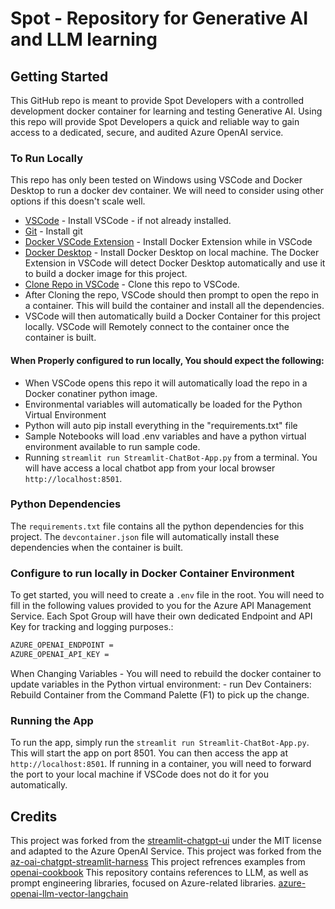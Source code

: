 # Spot - Repository for Generative AI and LLM learning

## Getting Started

This GitHub repo is meant to provide Spot Developers with a controlled development docker container for learning and testing Generative AI. Using this repo will provide Spot Developers a quick and reliable way to gain access to a dedicated, secure, and audited Azure OpenAI service. 

### To Run Locally

This repo has only been tested on Windows using VSCode and Docker Desktop to run a docker dev container. We will need to consider using other options if this doesn't scale well.

* [VSCode](https://code.visualstudio.com/download) - Install VSCode - if not already installed.
* [Git](https://git-scm.com/downloads) - Install git
* [Docker VSCode Extension](https://code.visualstudio.com/docs/containers/overview) - Install Docker Extension while in VSCode
* [Docker Desktop](https://docs.docker.com/desktop/) - Install Docker Desktop on local machine. The Docker Extension in VSCode will detect Docker Desktop automatically and use it to build a docker image for this project.
* [Clone Repo in VSCode](https://learn.microsoft.com/en-us/azure/developer/javascript/how-to/with-visual-studio-code/clone-github-repository?tabs=create-repo-command-palette%2Cinitialize-repo-activity-bar%2Ccreate-branch-command-palette%2Ccommit-changes-command-palette%2Cpush-command-palette) - Clone this repo to VSCode.
* After Cloning the repo, VSCode should then prompt to open the repo in a container. This will build the container and install all the dependencies.
* VSCode will then automatically build a Docker Container for this project locally. VSCode will Remotely connect to the container once the container is built. 

#### When Properly configured to run locally, You should expect the following:
 - When VSCode opens this repo it will automatically load the repo in a Docker conatiner python image.
 - Environmental variables will automatically be loaded for the Python Virtual Environment
 - Python will auto pip install everything in the "requirements.txt" file
 - Sample Notebooks will load .env variables and have a python virtual environment available to run sample code.
 - Running `streamlit run Streamlit-ChatBot-App.py` from a terminal. You will have access a local chatbot app from your local browser `http://localhost:8501`. 

### Python Dependencies

The `requirements.txt` file contains all the python dependencies for this project.  The `devcontainer.json` file will automatically install these dependencies when the container is built.

### Configure to run locally in Docker Container Environment

To get started, you will need to create a `.env` file in the root.  You will need to fill in the following values provided to you for the Azure API Management Service. Each Spot Group will have their own dedicated Endpoint and API Key for tracking and logging purposes.:

```bash
AZURE_OPENAI_ENDPOINT =
AZURE_OPENAI_API_KEY =
```

When Changing Variables - You will need to rebuild the docker container to update variables in the Python virtual environment:
    - run Dev Containers: Rebuild Container from the Command Palette (F1) to pick up the change.
### Running the App

To run the app, simply run the `streamlit run Streamlit-ChatBot-App.py`.  This will start the app on port 8501.  You can then access the app at `http://localhost:8501`. If running in a container, you will need to forward the port to your local machine if VSCode does not do it for you automatically.

## Credits

This project was forked from the [streamlit-chatgpt-ui](https://github.com/marshmellow77/streamlit-chatgpt-ui) under the MIT license and adapted to the Azure OpenAI Service.
This project was forked from the [az-oai-chatgpt-streamlit-harness](https://github.com/microsoft/az-oai-chatgpt-streamlit-harness/tree/main)
This project refrences examples from [openai-cookbook](https://github.com/openai/openai-cookbook)
This repository contains references to LLM, as well as prompt engineering libraries, focused on Azure-related libraries. [azure-openai-llm-vector-langchain](https://github.com/kimtth/azure-openai-llm-vector-langchain/blob/main/README.md)